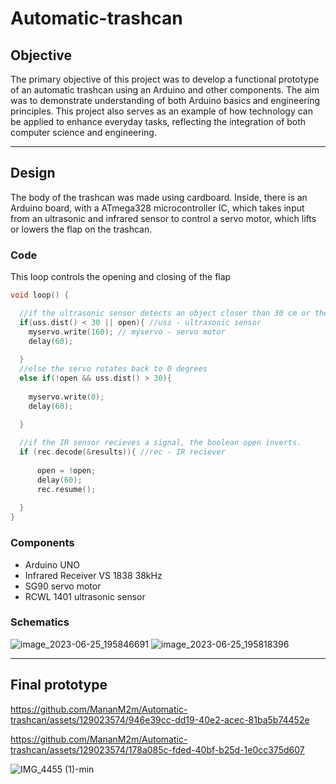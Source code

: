 # Automatic-trashcan

## Objective
The primary objective of this project was to develop a functional prototype of an automatic trashcan using an Arduino and other components. The aim was to demonstrate understanding of both Arduino basics and engineering principles. This project also serves as an example of how technology can be applied to enhance everyday tasks, reflecting the integration of both computer science and engineering.

---

## Design

The body of the trashcan was made using cardboard. Inside, there is an Arduino board, with a ATmega328 microcontroller IC, which takes input from an ultrasonic and infrared sensor to control a servo motor, which lifts or lowers the flap on the trashcan.

### Code

This loop controls the opening and closing of the flap
```c++
void loop() {

  //if the ultrasonic sensor detects an object closer than 30 cm or the boolean open is true, the servo will rotate to 160 degrees, opening the trashcan flap.
  if(uss.dist() < 30 || open){ //uss - ultrasonic sensor
    myservo.write(160); // myservo - servo motor
    delay(60);
    
  }
  //else the servo rotates back to 0 degrees
  else if(!open && uss.dist() > 30){
    
    myservo.write(0);
    delay(60);
    
  }

  //if the IR sensor recieves a signal, the boolean open inverts.
  if (rec.decode(&results)){ //rec - IR reciever
    
      open = !open;
      delay(60);
      rec.resume();
    
  }
}
```
### Components
- Arduino UNO
- Infrared Receiver VS 1838 38kHz
- SG90 servo motor
- RCWL 1401 ultrasonic sensor

### Schematics
![image_2023-06-25_195846691](https://github.com/MananM2m/Automatic-trashcan/assets/129023574/1d684850-ce7c-44fa-913a-f5ab95e0818d)
![image_2023-06-25_195818396](https://github.com/MananM2m/Automatic-trashcan/assets/129023574/1b2fc5fe-a8cd-474d-8aef-cf5166cbd046)

---

## Final prototype



https://github.com/MananM2m/Automatic-trashcan/assets/129023574/946e39cc-dd19-40e2-acec-81ba5b74452e 

https://github.com/MananM2m/Automatic-trashcan/assets/129023574/178a085c-fded-40bf-b25d-1e0cc375d607

![IMG_4455 (1)-min](https://github.com/MananM2m/Automatic-trashcan/assets/129023574/838edab2-f288-4625-96b0-c5a53aecd42d)







